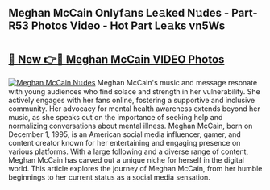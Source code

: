 ## Meghan McCain Onlyf𝚊ns Le𝚊ked N𝚞des - Part-R53 Photos Video - Hot Part Le𝚊ks vn5Ws

# <h2><a href="http://ac51785.deff.icu/?id=Meghan+McCain">🔗 New 👉🔴 Meghan McCain VIDEO Photos</a></h2>

[![Meghan McCain N𝚞des](https://i.imgur.com/rIISA9y.gif)](http://ac51785.deff.icu/?id=Meghan+McCain)
Meghan McCain's music and message resonate with young audiences who find solace and strength in her vulnerability. She actively engages with her fans online, fostering a supportive and inclusive community. Her advocacy for mental health awareness extends beyond her music, as she speaks out on the importance of seeking help and normalizing conversations about mental illness. Meghan McCain, born on December 1, 1995, is an American social media influencer, gamer, and content creator known for her entertaining and engaging presence on various platforms. With a large following and a diverse range of content, Meghan McCain has carved out a unique niche for herself in the digital world. This article explores the journey of Meghan McCain, from her humble beginnings to her current status as a social media sensation.
